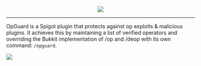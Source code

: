 <div align="center">
    <img src="https://i.imgur.com/xy6HzzA.png">
</div>

---


OpGuard is a Spigot plugin that protects against op exploits &amp; malicious plugins. It achieves this by maintaining a
list of verified operators and overriding the Bukkit implementation of /op and /deop with its own command: `/opguard`.


[![](https://bstats.org/signatures/bukkit/OpGuard.svg)](https://bstats.org/plugin/bukkit/OpGuard/540)
